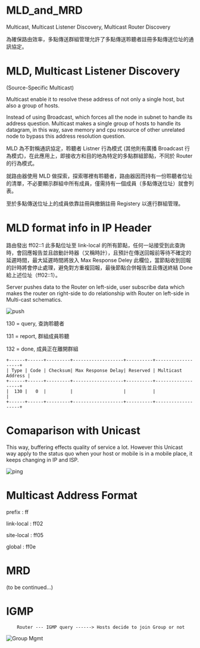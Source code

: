# MLD_and_MRD
Multicast, Multicast Listener Discovery, Multicast Router Discovery

為確保路由效率，多點傳送群組管理允許了多點傳送聆聽者註冊多點傳送位址的通訊協定。

# MLD, Multicast Listener Discovery

(Source-Specific Multicast)

Multicast enable it to resolve these address of not only a single host, but also a group of hosts.

Instead of using Broadcast, which forces all the node in subnet to handle its address question. Multicast makes a single group of hosts to handle its datagram, in this way, save memory and cpu resource of other unrelated node to bypass this address resolution question. 

MLD 為不對稱通訊協定，聆聽者 Listner 行為模式 (其他則有廣播 Broadcast 行為模式)，在此應用上，即接收方和目的地為特定的多點群組節點，不同於 Router 的行為模式。

就路由器使用 MLD 做探索，探索哪裡有聆聽者，路由器因而持有一份聆聽者位址的清單，不必要顯示群組中所有成員，僅需持有一個成員（多點傳送位址）就會列表。

至於多點傳送位址上的成員依靠註冊與撤銷註冊 Registery 以進行群組管理。

# MLD format info in IP Header

路由發出 ff02::1 此多點位址至 link-local 的所有節點，任何一站接受到此查詢時，會回應報告並且啟動計時器（又稱時計），且預計在傳送回報前等待不確定的延遲時間，最大延遲時間將放入 Max Response Deley 此欄位，當節點收到回報的計時將會停止處理，避免對方重複回報，最後節點合併報告並且傳送終結 Done 給上述位址（ff02::1）。

Server pushes data to the Router on left-side, user subscribe data which makes the router on right-side to do relationship with Router on left-side in Multi-cast schematics.

![push](https://www.techritual.com/wp-content/uploads/2016/08/multicast-e1471602018400.jpg)


130 = query, 查詢聆聽者

131 = report, 群組成員聆聽

132 = done, 成員正在離開群組

    +------+------+---------+-------------------+----------+-------------------+
    | Type | Code | Checksum| Max Response Delay| Reserved | Multicast Address |
    +------+------+---------+-------------------+----------+-------------------+
    |  130 |   0  |         |                   |          |                   |
    +------+------+---------+-------------------+----------+-------------------+
    
# Comaparison with Unicast

This way, buffering effects quality of service a lot.
However this Unicast way apply to the status quo when your host or mobile is in a mobile place, it keeps changing in IP and ISP.

![ping](https://www.techritual.com/wp-content/uploads/2016/08/unicast-e1471602066630.jpg)

# Multicast Address Format

prefix : ff

link-local : ff02

site-local : ff05

global : ff0e

# MRD

(to be continued...)

# IGMP

        Router --- IGMP query ------> Hosts decide to join Group or not

![Group Mgmt](https://www.jannet.hk/content/public/upload/igmp/01.png)
